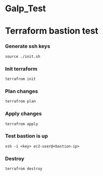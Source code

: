# Galp_Test

# Terraform bastion test

### Generate ssh keys
```
source ./init.sh
```

### Init terraform
```
terrafrom init
```

### Plan changes
```
terrafrom plan
```

### Apply changes
```
terrafrom apply
```

### Test bastion is up
```
ssh -i <key> ec2-user@<bastion-ip>
```

### Destroy
```
terrafrom destroy
```
